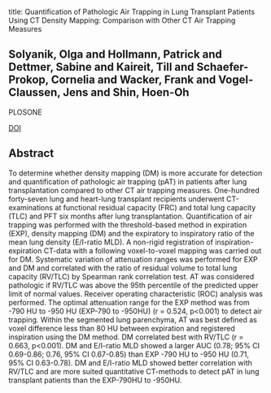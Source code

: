 title: Quantification of Pathologic Air Trapping in Lung Transplant Patients Using CT Density Mapping: Comparison with Other CT Air Trapping Measures

## Solyanik, Olga and Hollmann, Patrick and Dettmer, Sabine and Kaireit, Till and Schaefer-Prokop, Cornelia and Wacker, Frank and Vogel-Claussen, Jens and Shin, Hoen-Oh
PLOSONE

<a href="https://doi.org/10.1371/journal.pone.0139102">DOI</a>

## Abstract
To determine whether density mapping (DM) is more accurate for detection and quantification of pathologic air trapping (pAT) in patients after lung transplantation compared to other CT air trapping measures. One-hundred forty-seven lung and heart-lung transplant recipients underwent CT-examinations at functional residual capacity (FRC) and total lung capacity (TLC) and PFT six months after lung transplantation. Quantification of air trapping was performed with the threshold-based method in expiration (EXP), density mapping (DM) and the expiratory to inspiratory ratio of the mean lung density (E/I-ratio MLD). A non-rigid registration of inspiration-expiration CT-data with a following voxel-to-voxel mapping was carried out for DM. Systematic variation of attenuation ranges was performed for EXP and DM and correlated with the ratio of residual volume to total lung capacity (RV/TLC) by Spearman rank correlation test. AT was considered pathologic if RV/TLC was above the 95th percentile of the predicted upper limit of normal values. Receiver operating characteristic (ROC) analysis was performed. The optimal attenuation range for the EXP method was from -790 HU to -950 HU (EXP-790 to -950HU) (r = 0.524, p<0.001) to detect air trapping. Within the segmented lung parenchyma, AT was best defined as voxel difference less than 80 HU between expiration and registered inspiration using the DM method. DM correlated best with RV/TLC (r = 0.663, p<0.001). DM and E/I-ratio MLD showed a larger AUC (0.78; 95% CI 0.69-0.86; 0.76, 95% CI 0.67-0.85) than EXP -790 HU to -950 HU (0.71, 95% CI 0.63-0.78). DM and E/I-ratio MLD showed better correlation with RV/TLC and are more suited quantitative CT-methods to detect pAT in lung transplant patients than the EXP-790HU to -950HU.

